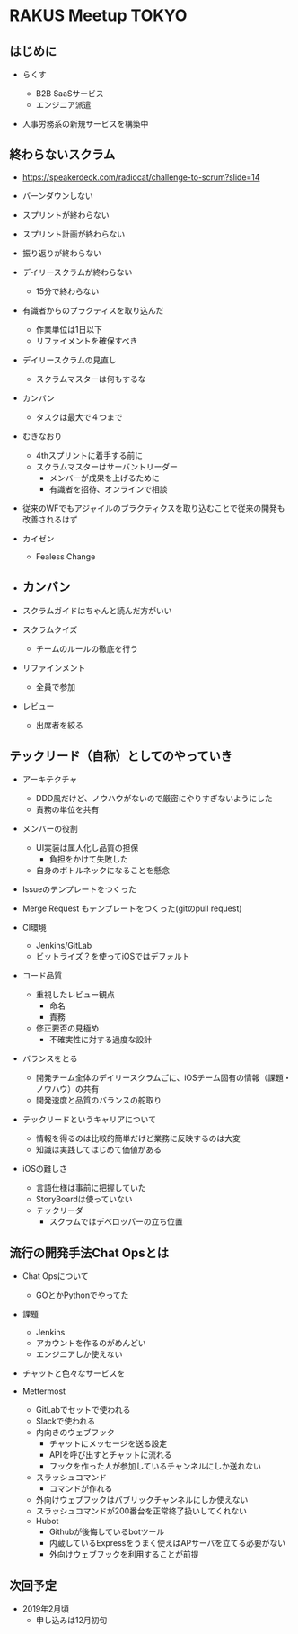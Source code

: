 # RAKUS Meetup TOKYO

## はじめに

- らくす
  - B2B SaaSサービス
  - エンジニア派遣

- 人事労務系の新規サービスを構築中

## 終わらないスクラム

- https://speakerdeck.com/radiocat/challenge-to-scrum?slide=14

- バーンダウンしない
- スプリントが終わらない
- スプリント計画が終わらない
- 振り返りが終わらない
- デイリースクラムが終わらない
  - 15分で終わらない

- 有識者からのプラクティスを取り込んだ
  - 作業単位は1日以下
  - リファイメントを確保すべき

- デイリースクラムの見直し
  - スクラムマスターは何もするな

- カンバン
  - タスクは最大で４つまで

- むきなおり
  - 4thスプリントに着手する前に
  - スクラムマスターはサーバントリーダー
    - メンバーが成果を上げるために
    - 有識者を招待、オンラインで相談

- 従来のWFでもアジャイルのプラクティクスを取り込むことで従来の開発も改善されるはず
- カイゼン
  - Fealess Change
- カンバン
  - 
- スクラムガイドはちゃんと読んだ方がいい
- スクラムクイズ
  - チームのルールの徹底を行う

- リファインメント
  - 全員で参加
- レビュー
  - 出席者を絞る


## テックリード（自称）としてのやっていき

- アーキテクチャ
  - DDD風だけど、ノウハウがないので厳密にやりすぎないようにした
  - 責務の単位を共有

- メンバーの役割
  - UI実装は属人化し品質の担保
    - 負担をかけて失敗した
  - 自身のボトルネックになることを懸念

- Issueのテンプレートをつくった
- Merge Request もテンプレートをつくった(gitのpull request)
- CI環境
  - Jenkins/GitLab
  - ビットライズ？を使ってiOSではデフォルト
- コード品質
  - 重視したレビュー観点
    - 命名
    - 責務
  - 修正要否の見極め
    - 不確実性に対する過度な設計

- バランスをとる
  - 開発チーム全体のデイリースクラムごに、iOSチーム固有の情報（課題・ノウハウ）の共有
  - 開発速度と品質のバランスの舵取り

- テックリードというキャリアについて
  - 情報を得るのは比較的簡単だけど業務に反映するのは大変
  - 知識は実践してはじめて価値がある

- iOSの難しさ
  - 言語仕様は事前に把握していた
  - StoryBoardは使っていない
  - テックリーダ
    - スクラムではデベロッパーの立ち位置

## 流行の開発手法Chat Opsとは

- Chat Opsについて
  - GOとかPythonでやってた

- 課題
  - Jenkins
  - アカウントを作るのがめんどい
  - エンジニアしか使えない

- チャットと色々なサービスを
- Mettermost
  - GitLabでセットで使われる
  - Slackで使われる
  - 内向きのウェブフック
    - チャットにメッセージを送る設定
    - APIを呼び出すとチャットに流れる
    - フックを作った人が参加しているチャンネルにしか送れない
  - スラッシュコマンド
    - コマンドが作れる
  - 外向けウェブフックはパブリックチャンネルにしか使えない
  - スラッシュコマンドが200番台を正常終了扱いしてくれない
  - Hubot
    - Githubが後悔しているbotツール
    - 内蔵しているExpressをうまく使えばAPサーバを立てる必要がない
    - 外向けウェブフックを利用することが前提

## 次回予定

- 2019年2月頃
  - 申し込みは12月初旬
